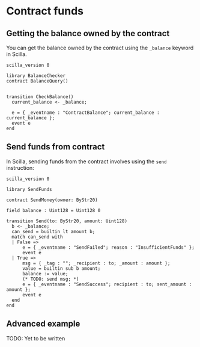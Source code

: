 # Contract funds

## Getting the balance owned by the contract

You can get the balance owned by the contract using the `_balance` keyword in
Scilla.

```scilla
scilla_version 0

library BalanceChecker
contract BalanceQuery()


transition CheckBalance()
  current_balance <- _balance;

  e = { _eventname : "ContractBalance"; current_balance : current_balance };
  event e
end
```

## Send funds from contract

In Scilla, sending funds from the contract involves using the `send`
instruction:

```scilla
scilla_version 0

library SendFunds

contract SendMoney(owner: ByStr20)

field balance : Uint128 = Uint128 0

transition Send(to: ByStr20, amount: Uint128)
  b <- _balance;
  can_send = builtin lt amount b;
  match can_send with
  | False =>
      e = { _eventname : "SendFailed"; reason : "InsufficientFunds" };
      event e
  | True =>
      msg = { _tag : ""; _recipient : to; _amount : amount };
      value = builtin sub b amount;
      balance := value;
      (* TODO: send msg; *)
      e = { _eventname : "SendSuccess"; recipient : to; sent_amount : amount };
      event e
  end
end
```

## Advanced example

TODO: Yet to be written
